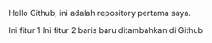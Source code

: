 Hello Github, ini adalah repository pertama saya.

Ini fitur 1
Ini fitur 2 
baris baru ditambahkan di Github
